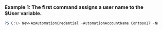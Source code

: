 ### Example 1: The first command assigns a user name to the $User variable.
```powershell
PS C:\> New-AzAutomationCredential -AutomationAccountName Contoso17 -Name ContosoCredential -ResourceGroupName ResourceGroup01 -Value $Credential
```

